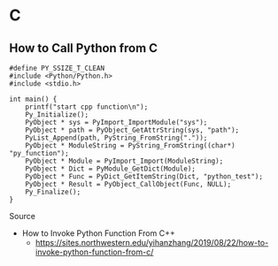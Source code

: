 # C

## How to Call Python from C

```
#define PY_SSIZE_T_CLEAN
#include <Python/Python.h>
#include <stdio.h>
 
int main() {
    printf("start cpp function\n");     
    Py_Initialize();     
    PyObject * sys = PyImport_ImportModule("sys");
    PyObject * path = PyObject_GetAttrString(sys, "path");
    PyList_Append(path, PyString_FromString("."));     
    PyObject * ModuleString = PyString_FromString((char*) "py_function");
    PyObject * Module = PyImport_Import(ModuleString);
    PyObject * Dict = PyModule_GetDict(Module);
    PyObject * Func = PyDict_GetItemString(Dict, "python_test");
    PyObject * Result = PyObject_CallObject(Func, NULL);     
    Py_Finalize();
}
```

Source

* How to Invoke Python Function From C++
  * https://sites.northwestern.edu/yihanzhang/2019/08/22/how-to-invoke-python-function-from-c/